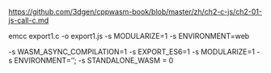 https://github.com/3dgen/cppwasm-book/blob/master/zh/ch2-c-js/ch2-01-js-call-c.md

emcc export1.c -o export1.js  -s MODULARIZE=1 -s ENVIRONMENT=web

-s WASM_ASYNC_COMPILATION=1
-s EXPORT_ES6=1
-s MODULARIZE=1
-s ENVIRONMENT=’’;
-s STANDALONE_WASM = 0
